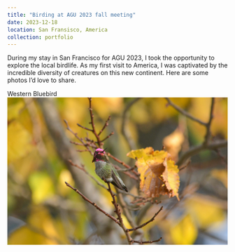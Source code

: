 ```yaml
---
title: "Birding at AGU 2023 fall meeting"
date: 2023-12-18
location: San Fransisco, America
collection: portfolio
---
```


During my stay in San Francisco for AGU 2023, I took the opportunity to explore the local birdlife. As my first visit to America, I was captivated by the incredible diversity of creatures on this new continent. Here are some photos I’d love to share.

Western Bluebird
![Western Bluebird](../images/2312SF_bird/202312_SF-13.jpg)
